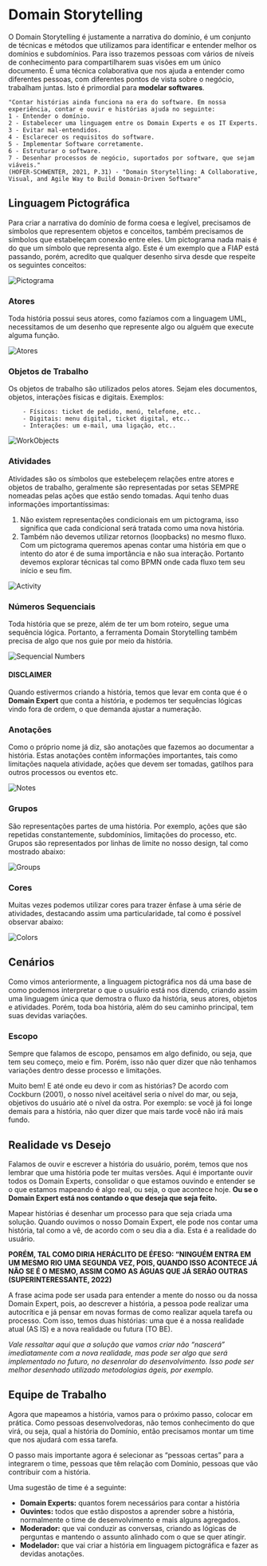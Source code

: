 # Domain Storytelling

O Domain Storytelling é justamente a narrativa do domínio, é um conjunto de técnicas e métodos que utilizamos para identificar e entender melhor os domínios e subdomínios. Para isso trazemos pessoas com vários de níveis de conhecimento para compartilharem suas visões em um único documento. 
É uma técnica colaborativa que nos ajuda a entender como diferentes pessoas, com diferentes pontos de vista sobre o negócio, trabalham juntas. Isto é primordial para **modelar softwares**.

```
"Contar histórias ainda funciona na era do software. Em nossa experiência, contar e ouvir e histórias ajuda no seguinte: 
1 - Entender o domínio.
2 - Estabelecer uma linguagem entre os Domain Experts e os IT Experts.
3 - Evitar mal-entendidos.
4 - Esclarecer os requisitos do software.
5 - Implementar Software corretamente.
6 - Estruturar o software.
7 - Desenhar processos de negócio, suportados por software, que sejam viáveis."
(HOFER-SCHWENTER, 2021, P.31) - "Domain Storytelling: A Collaborative, Visual, and Agile Way to Build Domain-Driven Software"
```

## Linguagem Pictográfica

Para criar a narrativa do domínio de forma coesa e legível, precisamos de símbolos que representem objetos e conceitos, também precisamos de símbolos que estabeleçam conexão entre eles. Um pictograma nada mais é do que um símbolo que representa algo. Este é um exemplo que a FIAP está passando, porém, acredito que qualquer desenho sirva desde que respeite os seguintes conceitos: 

![Pictograma](./pictograma.png)

### Atores

Toda história possui seus atores, como fazíamos com a linguagem UML, necessitamos de um desenho que represente algo ou alguém que execute alguma função.

![Atores](./actors.png)

### Objetos de Trabalho

Os objetos de trabalho são utilizados pelos atores. Sejam eles documentos, objetos, interações físicas e digitais. Exemplos: 

```
    - Físicos: ticket de pedido, menú, telefone, etc..
    - Digitais: menu digital, ticket digital, etc..
    - Interações: um e-mail, uma ligação, etc..
```

![WorkObjects](./work-objects.png)

### Atividades

Atividades são os símbolos que estebeleçem relações entre atores e objetos de trabalho, geralmente são representadas por setas SEMPRE nomeadas pelas ações que estão sendo tomadas.
Aqui tenho duas informações importantíssimas: 

1. Não existem representações condicionais em um pictograma, isso significa que cada condicional será tratada como uma nova história.
2. Também não devemos utilizar retornos (loopbacks) no mesmo fluxo. Com um pictograma queremos apenas contar uma história em que o intento do ator é de suma importância e não sua interação. Portanto devemos explorar técnicas tal como BPMN onde cada fluxo tem seu início e seu fim.

![Activity](./activity.png)

### Números Sequenciais

Toda história que se preze, além de ter um bom roteiro, segue uma sequência lógica. Portanto, a ferramenta Domain Storytelling também precisa de algo que nos guie por meio da história.

![Sequencial Numbers](./numbers.png)

#### DISCLAIMER

Quando estivermos criando a história, temos que levar em conta que é o **Domain Expert** que conta a história, e podemos ter sequências lógicas vindo fora de ordem, o que demanda ajustar a numeração.

### Anotações

Como o próprio nome já diz, são anotações que fazemos ao documentar a história. Estas anotações contêm informações importantes, tais como limitações naquela atividade, ações que devem ser tomadas, gatilhos para outros processos ou eventos etc.

![Notes](./notes.png)

### Grupos

São representações partes de uma história. Por exemplo, ações que são repetidas constantemente, subdomínios, limitações do processo, etc. Grupos são representados por linhas de limite no nosso design, tal como mostrado abaixo:

![Groups](./groups.png)

### Cores

Muitas vezes podemos utilizar cores para trazer ênfase à uma série de atividades, destacando assim uma particularidade, tal como é possível observar abaixo: 

![Colors](./colors.png)

## Cenários

Como vimos anteriormente, a linguagem pictográfica nos dá uma base de como podemos interpretar o que o usuário está nos dizendo, criando assim uma linguagem única que demostra o fluxo da história, seus atores, objetos e atividades. Porém, toda boa história, além do seu caminho principal, tem suas devidas variações.

### Escopo

Sempre que falamos de escopo, pensamos em algo definido, ou seja, que tem seu começo, meio e fim. Porém, isso não quer dizer que não tenhamos variações dentro desse processo e limitações.

Muito bem! E até onde eu devo ir com as histórias? De acordo com Cockburn (2001), o nosso nível aceitável seria o nível do mar, ou seja, objetivos do usuário até o nível da ostra. Por exemplo: se você já foi longe demais para a história, não quer dizer que mais tarde você não irá mais fundo.

## Realidade vs Desejo

Falamos de ouvir e escrever a história do usuário, porém, temos que nos lembrar que uma história pode ter muitas versões. Aqui é importante ouvir todos os Domain Experts, consolidar o que estamos ouvindo e entender se o que estamos mapeando é algo real, ou seja, o que acontece hoje. **Ou se o Domain Expert está nos contando o que deseja que seja feito.**

Mapear histórias é desenhar um processo para que seja criada uma solução. Quando ouvimos o nosso Domain Expert, ele pode nos contar uma história, tal como a vê, de acordo com o seu dia a dia. Esta é a realidade do usuário.

**PORÉM, TAL COMO DIRIA HERÁCLITO DE ÉFESO: “NINGUÉM ENTRA EM UM MESMO RIO UMA SEGUNDA VEZ, POIS, QUANDO ISSO ACONTECE JÁ NÃO SE É O MESMO, ASSIM COMO AS ÁGUAS QUE JÁ SERÃO OUTRAS (SUPERINTERESSANTE, 2022)**

A frase acima pode ser usada para entender a mente do nosso ou da nossa Domain Expert, pois, ao descrever a história, a pessoa pode realizar uma autocrítica e já pensar em novas formas de como realizar aquela tarefa ou processo. Com isso, temos duas histórias: uma que é a nossa realidade atual (AS IS) e a nova realidade ou futura (TO BE).

*Vale ressaltar aqui que a solução que vamos criar não “nascerá” imediatamente com a nova realidade, mas pode ser algo que será implementado no futuro, no desenrolar do desenvolvimento. Isso pode ser melhor desenhado utilizado metodologias ágeis, por exemplo.*

## Equipe de Trabalho
Agora que mapeamos a história, vamos para o próximo passo, colocar em prática. Como pessoas desenvolvedoras, não temos conhecimento do que virá, ou seja, qual a história do Domínio, então precisamos montar um time que nos ajudará com essa tarefa.

O passo mais importante agora é selecionar as “pessoas certas” para a integrarem o time, pessoas que têm relação com Domínio, pessoas que vão contribuir com a história.

Uma sugestão de time é a seguinte:
- **Domain Experts:** quantos forem necessários para contar a história
- **Ouvintes:** todos que estão dispostos a aprender sobre a história, normalmente o time de desenvolvimento e mais alguns agregados.
- **Moderador:** que vai conduzir as conversas, criando as lógicas de perguntas e mantendo o assunto alinhado com o que se quer atingir.
- **Modelador:** que vai criar a história em linguagem pictográfica e fazer as devidas anotações.